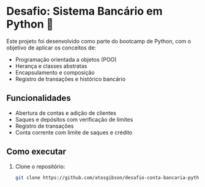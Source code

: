 # Desafio: Sistema Bancário em Python 🏦

Este projeto foi desenvolvido como parte do bootcamp de Python, com o objetivo de aplicar os conceitos de:

- Programação orientada a objetos (POO)
- Herança e classes abstratas
- Encapsulamento e composição
- Registro de transações e histórico bancário

## Funcionalidades

- Abertura de contas e adição de clientes
- Saques e depósitos com verificação de limites
- Registro de transações
- Conta corrente com limite de saques e crédito

## Como executar

1. Clone o repositório:
   ```bash
   git clone https://github.com/atosgibson/desafio-conta-bancaria-python.git
